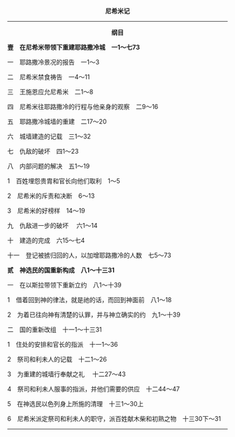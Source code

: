 <p style="text-align:center;font-weight:bold;">尼希米记</p>

<hr>

<p style="text-align:center;font-weight:bold;">纲目</p>

<b>壹　在尼希米带领下重建耶路撒冷城　一1～七73</b>

一　耶路撒冷景况的报告　一1～3

二　尼希米禁食祷告　一4～11

三　王施恩应允尼希米　二1～8

四　尼希米往耶路撒冷的行程与他亲身的观察　二9～16

五　耶路撒冷城墙的重建　二17～20

六　城墙建造的记载　三1～32

七　仇敌的破坏　四1～23

八　内部问题的解决　五1～19

1　百姓埋怨贵胄和官长向他们取利　1～5

2　尼希米的斥责和决断　6～13

3　尼希米的好榜样　14～19

九　仇敌进一步的破坏 　六1～14

十　建造的完成　六15～七4

十一　登记被掳归回的人，以加增耶路撒冷的人数　七5～73

<b>贰　神选民的国重新构成　八1～十三31</b>

一　在以斯拉带领下重新立约　八1～十39

1　借着回到神的律法，就是祂的话，而回到神面前　八1～18

2　为着已往向神有清楚的认罪，并与神立确实的约　九1～十39

二　国的重新改组　十一1～十三31

1　住处的安排和官长的指派　十一1～36

2　祭司和利未人的记载　十二1～26

3　为重建的城墙行奉献之礼 　十二27～43

4　祭司和利未人服事的指派，并他们需要的供应　十二44～47

5　在神选民以色列身上所施的清理　十三1～30上

6　尼希米派定祭司和利未人的职守，派百姓献木柴和初熟之物　十三30下～31

<hr>

